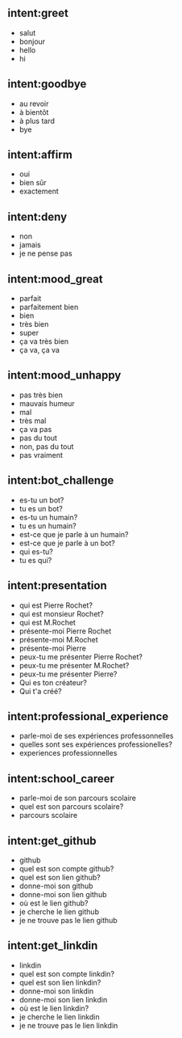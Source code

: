 ## intent:greet
- salut
- bonjour
- hello
- hi

## intent:goodbye
- au revoir
- à bientôt
- à plus tard
- bye

## intent:affirm
- oui
- bien sûr
- exactement

## intent:deny
- non
- jamais
- je ne pense pas

## intent:mood_great
- parfait
- parfaitement bien
- bien
- très bien
- super
- ça va très bien
- ça va, ça va

## intent:mood_unhappy
- pas très bien
- mauvais humeur
- mal
- très mal
- ça va pas
- pas du tout
- non, pas du tout
- pas vraiment

## intent:bot_challenge
- es-tu un bot?
- tu es un bot?
- es-tu un humain?
- tu es un humain?
- est-ce que je parle à un humain?
- est-ce que je parle à un bot?
- qui es-tu?
- tu es qui?

## intent:presentation
- qui est Pierre Rochet?
- qui est monsieur Rochet?
- qui est M.Rochet
- présente-moi Pierre Rochet
- présente-moi M.Rochet
- présente-moi Pierre
- peux-tu me présenter Pierre Rochet?
- peux-tu me présenter M.Rochet?
- peux-tu me présenter Pierre?
- Qui es ton créateur?
- Qui t'a créé?

## intent:professional_experience
- parle-moi de ses expériences professonnelles
- quelles sont ses expériences professionelles?
- experiences professionnelles

## intent:school_career
- parle-moi de son parcours scolaire
- quel est son parcours scolaire?
- parcours scolaire

## intent:get_github
- github
- quel est son compte github?
- quel est son lien github?
- donne-moi son github
- donne-moi son lien github
- où est le lien github?
- je cherche le lien github
- je ne trouve pas le lien github

## intent:get_linkdin
- linkdin
- quel est son compte linkdin?
- quel est son lien linkdin?
- donne-moi son linkdin
- donne-moi son lien linkdin
- où est le lien linkdin?
- je cherche le lien linkdin
- je ne trouve pas le lien linkdin
